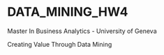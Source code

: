 # DATA_MINING_HW4
Master In Business Analytics - University of Geneva

Creating Value Through Data Mining

